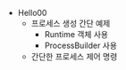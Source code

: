 - Hello00
    - 프로세스 생성 간단 예제
        - Runtime 객체 사용
        - ProcessBuilder 사용
    - 간단한 프로세스 제어 명령        